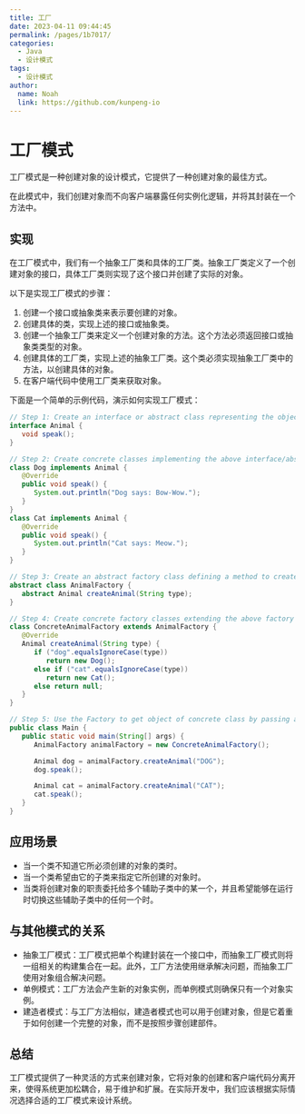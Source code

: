 ```yaml
---
title: 工厂
date: 2023-04-11 09:44:45
permalink: /pages/1b7017/
categories:
  - Java
  - 设计模式
tags:
  - 设计模式
author: 
  name: Noah
  link: https://github.com/kunpeng-io
---
```

# 工厂模式

工厂模式是一种创建对象的设计模式，它提供了一种创建对象的最佳方式。

在此模式中，我们创建对象而不向客户端暴露任何实例化逻辑，并将其封装在一个方法中。

## 实现

在工厂模式中，我们有一个抽象工厂类和具体的工厂类。抽象工厂类定义了一个创建对象的接口，具体工厂类则实现了这个接口并创建了实际的对象。

以下是实现工厂模式的步骤：

1. 创建一个接口或抽象类来表示要创建的对象。
2. 创建具体的类，实现上述的接口或抽象类。
3. 创建一个抽象工厂类来定义一个创建对象的方法。这个方法必须返回接口或抽象类类型的对象。
4. 创建具体的工厂类，实现上述的抽象工厂类。这个类必须实现抽象工厂类中的方法，以创建具体的对象。
5. 在客户端代码中使用工厂类来获取对象。

下面是一个简单的示例代码，演示如何实现工厂模式：

```java
// Step 1: Create an interface or abstract class representing the object to be created.
interface Animal {
   void speak();
}

// Step 2: Create concrete classes implementing the above interface/abstract class.
class Dog implements Animal {
   @Override
   public void speak() {
      System.out.println("Dog says: Bow-Wow.");
   }
}
class Cat implements Animal {
   @Override
   public void speak() {
      System.out.println("Cat says: Meow.");
   }
}

// Step 3: Create an abstract factory class defining a method to create object.
abstract class AnimalFactory {
   abstract Animal createAnimal(String type);
}

// Step 4: Create concrete factory classes extending the above factory class to create actual objects.
class ConcreteAnimalFactory extends AnimalFactory {
   @Override
   Animal createAnimal(String type) {
      if ("dog".equalsIgnoreCase(type))
         return new Dog();
      else if ("cat".equalsIgnoreCase(type))
         return new Cat();
      else return null;
   }
}

// Step 5: Use the Factory to get object of concrete class by passing an information such as type.
public class Main {
   public static void main(String[] args) {
      AnimalFactory animalFactory = new ConcreteAnimalFactory();

      Animal dog = animalFactory.createAnimal("DOG");
      dog.speak();

      Animal cat = animalFactory.createAnimal("CAT");
      cat.speak();
   }
}  
```
## 应用场景

- 当一个类不知道它所必须创建的对象的类时。
- 当一个类希望由它的子类来指定它所创建的对象时。
- 当类将创建对象的职责委托给多个辅助子类中的某一个，并且希望能够在运行时切换这些辅助子类中的任何一个时。

## 与其他模式的关系

- 抽象工厂模式：工厂模式把单个构建封装在一个接口中，而抽象工厂模式则将一组相关的构建集合在一起。此外，工厂方法使用继承解决问题，而抽象工厂使用对象组合解决问题。
- 单例模式：工厂方法会产生新的对象实例，而单例模式则确保只有一个对象实例。
- 建造者模式：与工厂方法相似，建造者模式也可以用于创建对象，但是它着重于如何创建一个完整的对象，而不是按照步骤创建部件。

## 总结

工厂模式提供了一种灵活的方式来创建对象，它将对象的创建和客户端代码分离开来，使得系统更加松耦合，易于维护和扩展。在实际开发中，我们应该根据实际情况选择合适的工厂模式来设计系统。